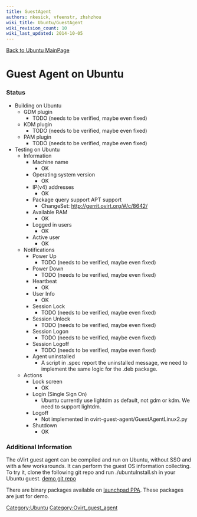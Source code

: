 ```yaml
---
title: GuestAgent
authors: nkesick, vfeenstr, zhshzhou
wiki_title: Ubuntu/GuestAgent
wiki_revision_count: 10
wiki_last_updated: 2014-10-05
---
```


[Back to Ubuntu MainPage](Ubuntu)

# Guest Agent on Ubuntu

### Status

*   Building on Ubuntu
    -   GDM plugin
        -   TODO (needs to be verified, maybe even fixed)
    -   KDM plugin
        -   TODO (needs to be verified, maybe even fixed)
    -   PAM plugin
        -   TODO (needs to be verified, maybe even fixed)
*   Testing on Ubuntu
    -   Information
        -   Machine name
            -   OK
        -   Operating system version
            -   OK
        -   IP(v4) addresses
            -   OK
        -   Package query support APT support
            -   ChangeSet: <http://gerrit.ovirt.org/#/c/8642/>
        -   Available RAM
            -   OK
        -   Logged in users
            -   OK
        -   Active user
            -   OK
    -   Notifications
        -   Power Up
            -   TODO (needs to be verified, maybe even fixed)
        -   Power Down
            -   TODO (needs to be verified, maybe even fixed)
        -   Heartbeat
            -   OK
        -   User Info
            -   OK
        -   Session Lock
            -   TODO (needs to be verified, maybe even fixed)
        -   Session Unlock
            -   TODO (needs to be verified, maybe even fixed)
        -   Session Logon
            -   TODO (needs to be verified, maybe even fixed)
        -   Session Logoff
            -   TODO (needs to be verified, maybe even fixed)
        -   Agent uninstalled
            -   A script in .spec report the uninstalled message, we need to implement the same logic for the .deb package.
    -   Actions
        -   Lock screen
            -   OK
        -   Login (Single Sign On)
            -   Ubuntu currently use lightdm as default, not gdm or kdm. We need to support lightdm.
        -   Logoff
            -   Not implemented in ovirt-guest-agent/GuestAgentLinux2.py
        -   Shutdown
            -   OK

### Additional Information

The oVirt guest agent can be compiled and run on Ubuntu, without SSO and with a few workarounds. It can perform the guest OS information collecting. To try it, clone the following git repo and run ./ubuntuInstall.sh in your Ubuntu guest. [demo git repo](https://github.com/edwardbadboy/ovirtagent-ubuntu)

There are binary packages available on [launchpad PPA](https://launchpad.net/~zhshzhou/+archive/vdsm-ubuntu). These packages are just for demo.

<Category:Ubuntu> <Category:Ovirt_guest_agent>
